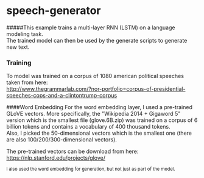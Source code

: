 # speech-generator
#####This example trains a multi-layer RNN (LSTM) on a language modeling task.  <br/>The trained model can then be used by the generate scripts to generate new text.


### Training
To model was trained on a corpus of 1080 american political speeches taken from here:  
http://www.thegrammarlab.com/?nor-portfolio=corpus-of-presidential-speeches-cops-and-a-clintontrump-corpus


####Word Embedding
For the word embedding layer, I used a pre-trained GLoVE vectors. 
More specifically, the "Wikipedia 2014 + Gigaword 5" version which is the smallest file (glove.6B.zip) was trained on a 
corpus of 6 billion tokens and contains a vocabulary of 400 thousand tokens.  
Also, I picked the 50-dimensional vectors which is the smallest one (there are also 100/200/300-dimensional vectors). 

The pre-trained vectors can be download from here:  
https://nlp.stanford.edu/projects/glove/

<sub>I also used the word embedding for generation, but not just as part of the model.</sub>

 